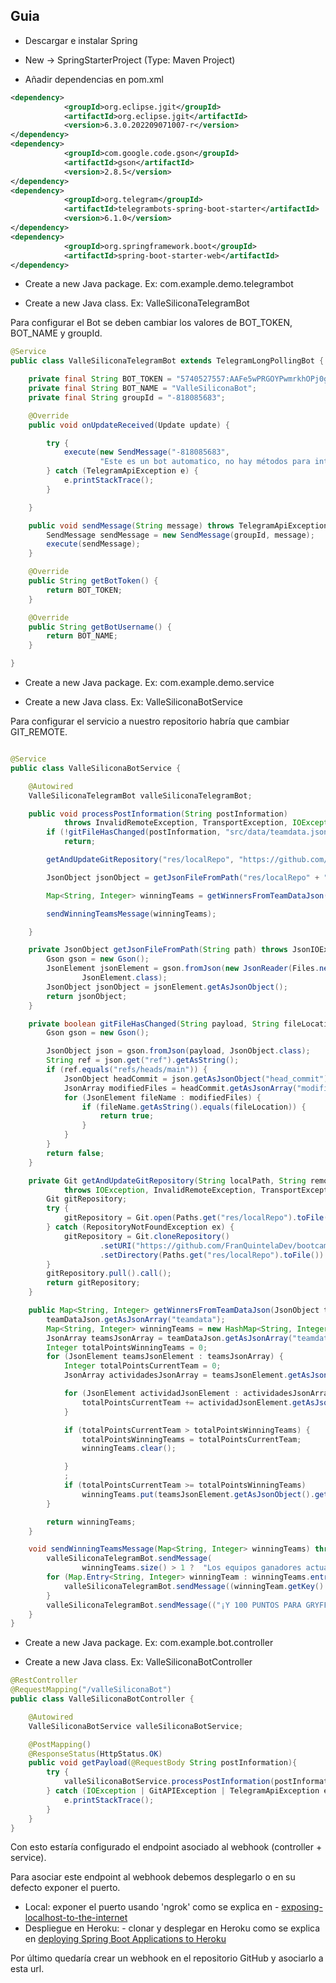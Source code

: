 
## Guia


- Descargar e instalar Spring 

- New -> SpringStarterProject (Type: Maven Project)

- Añadir dependencias en pom.xml

```xml
<dependency>
			<groupId>org.eclipse.jgit</groupId>
			<artifactId>org.eclipse.jgit</artifactId>
			<version>6.3.0.202209071007-r</version>
</dependency>
<dependency>
			<groupId>com.google.code.gson</groupId>
			<artifactId>gson</artifactId>
			<version>2.8.5</version>
</dependency>
<dependency>
			<groupId>org.telegram</groupId>
			<artifactId>telegrambots-spring-boot-starter</artifactId>
			<version>6.1.0</version>
</dependency>
<dependency>
			<groupId>org.springframework.boot</groupId>
			<artifactId>spring-boot-starter-web</artifactId>
</dependency>
```

- Create a new Java package. Ex: com.example.demo.telegrambot

- Create a new Java class. Ex: ValleSiliconaTelegramBot

Para configurar el Bot se deben cambiar los valores de BOT_TOKEN, BOT_NAME y groupId.

```java
@Service
public class ValleSiliconaTelegramBot extends TelegramLongPollingBot {

	private final String BOT_TOKEN = "5740527557:AAFe5wPRGOYPwmrkhOPj0gFUtYBMLpERGk4";
	private final String BOT_NAME = "ValleSiliconaBot";
	private final String groupId = "-818085683";

	@Override
	public void onUpdateReceived(Update update) {

		try {
			execute(new SendMessage("-818085683",
					"Este es un bot automatico, no hay métodos para interactuar. Disculpa las molestias"));
		} catch (TelegramApiException e) {
			e.printStackTrace();
		}

	}

	public void sendMessage(String message) throws TelegramApiException {
		SendMessage sendMessage = new SendMessage(groupId, message);
		execute(sendMessage);
	}

	@Override
	public String getBotToken() {
		return BOT_TOKEN;
	}

	@Override
	public String getBotUsername() {
		return BOT_NAME;
	}

}

```

- Create a new Java package. Ex: com.example.demo.service

- Create a new Java class. Ex: ValleSiliconaBotService

Para configurar el servicio a nuestro repositorio habría que cambiar GIT_REMOTE.

```java

@Service
public class ValleSiliconaBotService {

	@Autowired
	ValleSiliconaTelegramBot valleSiliconaTelegramBot;

	public void processPostInformation(String postInformation)
			throws InvalidRemoteException, TransportException, IOException, GitAPIException, TelegramApiException {
		if (!gitFileHasChanged(postInformation, "src/data/teamdata.json"))
			return;

		getAndUpdateGitRepository("res/localRepo", "https://github.com/FranQuintelaDev/bootcampsolera-vallesilicona");

		JsonObject jsonObject = getJsonFileFromPath("res/localRepo" + "/" + "src/data/teamdata.json");

		Map<String, Integer> winningTeams = getWinnersFromTeamDataJson(jsonObject);

		sendWinningTeamsMessage(winningTeams);

	}

	private JsonObject getJsonFileFromPath(String path) throws JsonIOException, JsonSyntaxException, IOException {
		Gson gson = new Gson();
		JsonElement jsonElement = gson.fromJson(new JsonReader(Files.newBufferedReader(Paths.get(path))),
				JsonElement.class);
		JsonObject jsonObject = jsonElement.getAsJsonObject();
		return jsonObject;
	}

	private boolean gitFileHasChanged(String payload, String fileLocation) {
		Gson gson = new Gson();

		JsonObject json = gson.fromJson(payload, JsonObject.class);
		String ref = json.get("ref").getAsString();
		if (ref.equals("refs/heads/main")) {
			JsonObject headCommit = json.getAsJsonObject("head_commit");
			JsonArray modifiedFiles = headCommit.getAsJsonArray("modified");
			for (JsonElement fileName : modifiedFiles) {
				if (fileName.getAsString().equals(fileLocation)) {
					return true;
				}
			}
		}
		return false;
	}

	private Git getAndUpdateGitRepository(String localPath, String remotePath)
			throws IOException, InvalidRemoteException, TransportException, GitAPIException {
		Git gitRepository;
		try {
			gitRepository = Git.open(Paths.get("res/localRepo").toFile());
		} catch (RepositoryNotFoundException ex) {
			gitRepository = Git.cloneRepository()
					.setURI("https://github.com/FranQuintelaDev/bootcampsolera-vallesilicona")
					.setDirectory(Paths.get("res/localRepo").toFile()).call();
		}
		gitRepository.pull().call();
		return gitRepository;
	}

	public Map<String, Integer> getWinnersFromTeamDataJson(JsonObject teamDataJson) {
		teamDataJson.getAsJsonArray("teamdata");
		Map<String, Integer> winningTeams = new HashMap<String, Integer>();
		JsonArray teamsJsonArray = teamDataJson.getAsJsonArray("teamdata");
		Integer totalPointsWinningTeams = 0;
		for (JsonElement teamsJsonElement : teamsJsonArray) {
			Integer totalPointsCurrentTeam = 0;
			JsonArray actividadesJsonArray = teamsJsonElement.getAsJsonObject().getAsJsonArray("actividades");

			for (JsonElement actividadJsonElement : actividadesJsonArray) {
				totalPointsCurrentTeam += actividadJsonElement.getAsJsonObject().get("puntos").getAsInt();
			}

			if (totalPointsCurrentTeam > totalPointsWinningTeams) {
				totalPointsWinningTeams = totalPointsCurrentTeam;
				winningTeams.clear();

			}
			;
			if (totalPointsCurrentTeam >= totalPointsWinningTeams)
				winningTeams.put(teamsJsonElement.getAsJsonObject().get("name").getAsString(), totalPointsWinningTeams);
		}

		return winningTeams;
	}

	void sendWinningTeamsMessage(Map<String, Integer> winningTeams) throws TelegramApiException {
		valleSiliconaTelegramBot.sendMessage(
				winningTeams.size() > 1 ?  "Los equipos ganadores actualmente son..." : "El equipo ganador actual es...");
		for (Map.Entry<String, Integer> winningTeam : winningTeams.entrySet()) {
			valleSiliconaTelegramBot.sendMessage((winningTeam.getKey() + ": " + winningTeam.getValue() + " puntos"));		
		}
		valleSiliconaTelegramBot.sendMessage(("¡Y 100 PUNTOS PARA GRYFFINDOR!"));
	}
}

```



- Create a new Java package. Ex: com.example.bot.controller

- Create a new Java class. Ex: ValleSiliconaBotController

```java
@RestController
@RequestMapping("/valleSiliconaBot")
public class ValleSiliconaBotController {

    @Autowired
    ValleSiliconaBotService valleSiliconaBotService;

    @PostMapping()
    @ResponseStatus(HttpStatus.OK)
    public void getPayload(@RequestBody String postInformation){
    	try {
			valleSiliconaBotService.processPostInformation(postInformation);
		} catch (IOException | GitAPIException | TelegramApiException e) {
			e.printStackTrace();
		}
    }
}


```

Con esto estaría configurado el endpoint asociado al webhook (controller + service).


Para asociar este endpoint al webhook debemos desplegarlo o en su defecto exponer el puerto.

 - Local: exponer el puerto usando 'ngrok' como se explica en  - [exposing-localhost-to-the-internet](https://docs.github.com/en/developers/webhooks-and-events/webhooks/creating-webhooks#exposing-localhost-to-the-internet)
 - Despliegue en Heroku: - clonar y desplegar en Heroku como se explica en [deploying Spring Boot Applications to Heroku](https://devcenter.heroku.com/articles/deploying-spring-boot-apps-to-heroku#preparing-a-spring-boot-app-for-heroku)
 
 Por último quedaría crear un webhook en el repositorio GitHub y asociarlo a esta url.

